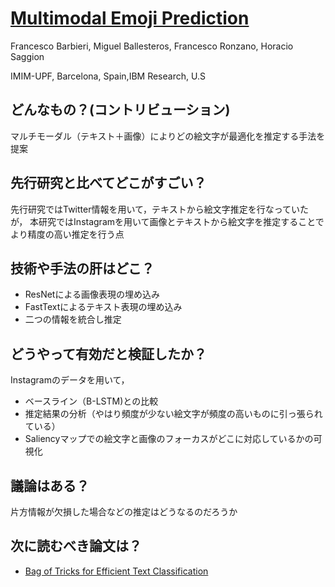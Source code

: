 # [Multimodal Emoji Prediction](https://arxiv.org/abs/1803.02392)
Francesco Barbieri, Miguel Ballesteros, Francesco Ronzano, Horacio Saggion

IMIM-UPF, Barcelona, Spain,IBM Research, U.S

## どんなもの？(コントリビューション)
マルチモーダル（テキスト＋画像）によりどの絵文字が最適化を推定する手法を提案

## 先行研究と比べてどこがすごい？
先行研究ではTwitter情報を用いて，テキストから絵文字推定を行なっていたが，
本研究ではInstagramを用いて画像とテキストから絵文字を推定することでより精度の高い推定を行う点

## 技術や手法の肝はどこ？
- ResNetによる画像表現の埋め込み
- FastTextによるテキスト表現の埋め込み
- 二つの情報を統合し推定

## どうやって有効だと検証したか？
Instagramのデータを用いて，
- ベースライン（B-LSTM)との比較
- 推定結果の分析（やはり頻度が少ない絵文字が頻度の高いものに引っ張られている）
- Saliencyマップでの絵文字と画像のフォーカスがどこに対応しているかの可視化

## 議論はある？
片方情報が欠損した場合などの推定はどうなるのだろうか

## 次に読むべき論文は？
- [Bag of Tricks for Efficient Text Classification](https://arxiv.org/abs/1607.01759)

